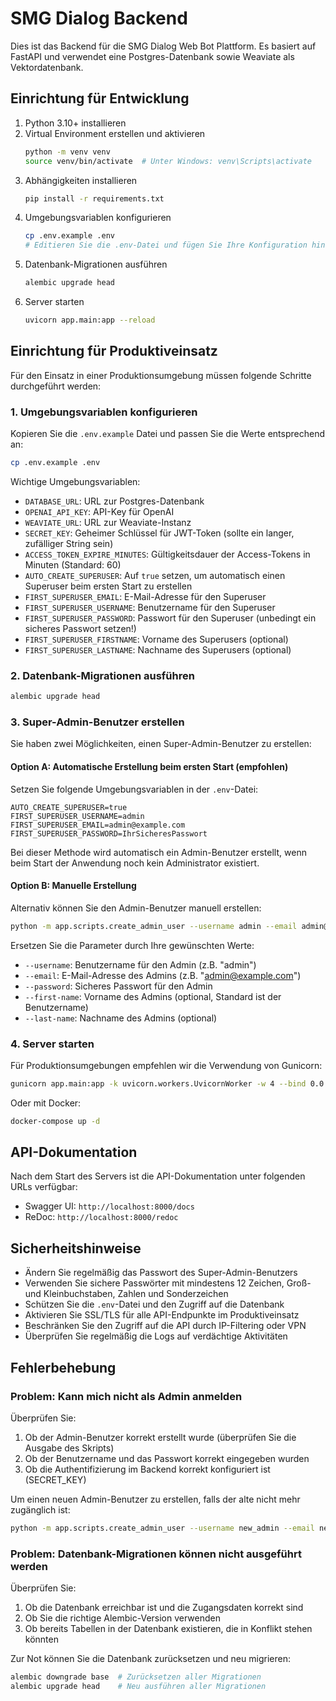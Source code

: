 # SMG Dialog Backend

Dies ist das Backend für die SMG Dialog Web Bot Plattform. Es basiert auf FastAPI und verwendet eine Postgres-Datenbank sowie Weaviate als Vektordatenbank.

## Einrichtung für Entwicklung

1. Python 3.10+ installieren
2. Virtual Environment erstellen und aktivieren
   ```bash
   python -m venv venv
   source venv/bin/activate  # Unter Windows: venv\Scripts\activate
   ```
3. Abhängigkeiten installieren
   ```bash
   pip install -r requirements.txt
   ```
4. Umgebungsvariablen konfigurieren
   ```bash
   cp .env.example .env
   # Editieren Sie die .env-Datei und fügen Sie Ihre Konfiguration hinzu
   ```
5. Datenbank-Migrationen ausführen
   ```bash
   alembic upgrade head
   ```
6. Server starten
   ```bash
   uvicorn app.main:app --reload
   ```

## Einrichtung für Produktiveinsatz

Für den Einsatz in einer Produktionsumgebung müssen folgende Schritte durchgeführt werden:

### 1. Umgebungsvariablen konfigurieren

Kopieren Sie die `.env.example` Datei und passen Sie die Werte entsprechend an:

```bash
cp .env.example .env
```

Wichtige Umgebungsvariablen:

- `DATABASE_URL`: URL zur Postgres-Datenbank
- `OPENAI_API_KEY`: API-Key für OpenAI
- `WEAVIATE_URL`: URL zur Weaviate-Instanz
- `SECRET_KEY`: Geheimer Schlüssel für JWT-Token (sollte ein langer, zufälliger String sein)
- `ACCESS_TOKEN_EXPIRE_MINUTES`: Gültigkeitsdauer der Access-Tokens in Minuten (Standard: 60)
- `AUTO_CREATE_SUPERUSER`: Auf `true` setzen, um automatisch einen Superuser beim ersten Start zu erstellen
- `FIRST_SUPERUSER_EMAIL`: E-Mail-Adresse für den Superuser
- `FIRST_SUPERUSER_USERNAME`: Benutzername für den Superuser
- `FIRST_SUPERUSER_PASSWORD`: Passwort für den Superuser (unbedingt ein sicheres Passwort setzen!)
- `FIRST_SUPERUSER_FIRSTNAME`: Vorname des Superusers (optional)
- `FIRST_SUPERUSER_LASTNAME`: Nachname des Superusers (optional)

### 2. Datenbank-Migrationen ausführen

```bash
alembic upgrade head
```

### 3. Super-Admin-Benutzer erstellen

Sie haben zwei Möglichkeiten, einen Super-Admin-Benutzer zu erstellen:

#### Option A: Automatische Erstellung beim ersten Start (empfohlen)

Setzen Sie folgende Umgebungsvariablen in der `.env`-Datei:

```
AUTO_CREATE_SUPERUSER=true
FIRST_SUPERUSER_USERNAME=admin
FIRST_SUPERUSER_EMAIL=admin@example.com
FIRST_SUPERUSER_PASSWORD=IhrSicheresPasswort
```

Bei dieser Methode wird automatisch ein Admin-Benutzer erstellt, wenn beim Start der Anwendung noch kein Administrator existiert.

#### Option B: Manuelle Erstellung

Alternativ können Sie den Admin-Benutzer manuell erstellen:

```bash
python -m app.scripts.create_admin_user --username admin --email admin@example.com --password IhrSicheresPasswort --first-name Admin --last-name User
```

Ersetzen Sie die Parameter durch Ihre gewünschten Werte:

- `--username`: Benutzername für den Admin (z.B. "admin")
- `--email`: E-Mail-Adresse des Admins (z.B. "admin@example.com")
- `--password`: Sicheres Passwort für den Admin
- `--first-name`: Vorname des Admins (optional, Standard ist der Benutzername)
- `--last-name`: Nachname des Admins (optional)

### 4. Server starten

Für Produktionsumgebungen empfehlen wir die Verwendung von Gunicorn:

```bash
gunicorn app.main:app -k uvicorn.workers.UvicornWorker -w 4 --bind 0.0.0.0:8000
```

Oder mit Docker:

```bash
docker-compose up -d
```

## API-Dokumentation

Nach dem Start des Servers ist die API-Dokumentation unter folgenden URLs verfügbar:

- Swagger UI: `http://localhost:8000/docs`
- ReDoc: `http://localhost:8000/redoc`

## Sicherheitshinweise

- Ändern Sie regelmäßig das Passwort des Super-Admin-Benutzers
- Verwenden Sie sichere Passwörter mit mindestens 12 Zeichen, Groß- und Kleinbuchstaben, Zahlen und Sonderzeichen
- Schützen Sie die `.env`-Datei und den Zugriff auf die Datenbank
- Aktivieren Sie SSL/TLS für alle API-Endpunkte im Produktiveinsatz
- Beschränken Sie den Zugriff auf die API durch IP-Filtering oder VPN
- Überprüfen Sie regelmäßig die Logs auf verdächtige Aktivitäten

## Fehlerbehebung

### Problem: Kann mich nicht als Admin anmelden

Überprüfen Sie:
1. Ob der Admin-Benutzer korrekt erstellt wurde (überprüfen Sie die Ausgabe des Skripts)
2. Ob der Benutzername und das Passwort korrekt eingegeben wurden
3. Ob die Authentifizierung im Backend korrekt konfiguriert ist (SECRET_KEY)

Um einen neuen Admin-Benutzer zu erstellen, falls der alte nicht mehr zugänglich ist:

```bash
python -m app.scripts.create_admin_user --username new_admin --email new_admin@example.com --password NeuesPasswort
```

### Problem: Datenbank-Migrationen können nicht ausgeführt werden

Überprüfen Sie:
1. Ob die Datenbank erreichbar ist und die Zugangsdaten korrekt sind
2. Ob Sie die richtige Alembic-Version verwenden
3. Ob bereits Tabellen in der Datenbank existieren, die in Konflikt stehen könnten

Zur Not können Sie die Datenbank zurücksetzen und neu migrieren:

```bash
alembic downgrade base  # Zurücksetzen aller Migrationen
alembic upgrade head    # Neu ausführen aller Migrationen
``` 
